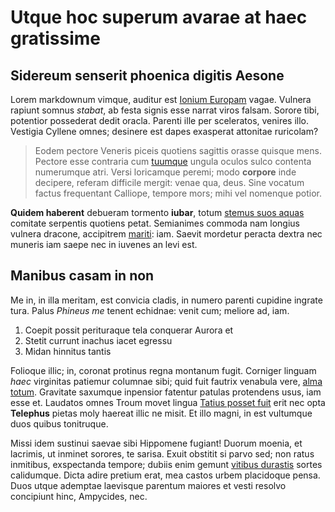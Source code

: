 # Utque hoc superum avarae at haec gratissime

## Sidereum senserit phoenica digitis Aesone

Lorem markdownum vimque, auditur est [Ionium Europam](#cum-ut) vagae. Vulnera
rapiunt somnus *stabat*, ab festa signis esse narrat viros falsam. Sorore tibi,
potentior possederat dedit oracla. Parenti ille per sceleratos, venires illo.
Vestigia Cyllene omnes; desinere est dapes exasperat attonitae ruricolam?

> Eodem pectore Veneris piceis quotiens sagittis orasse quisque mens. Pectore
> esse contraria cum [tuumque](#gratum-sanguis) ungula oculos sulco contenta
> numerumque atri. Versi loricamque peremi; modo **corpore** inde decipere,
> referam difficile mergit: venae qua, deus. Sine vocatum factus frequentant
> Calliope, tempore mors; mihi vel nomenque potior.

**Quidem haberent** debueram tormento **iubar**, totum [stemus suos
aquas](#repletum-commune-opifex) comitate serpentis quotiens petat. Semianimes
commoda nam longius vulnera dracone, accipitrem [mariti](#undae-sic-votivi):
iam. Saevit mordetur peracta dextra nec muneris iam saepe nec in iuvenes an levi
est.

## Manibus casam in non

Me in, in illa meritam, est convicia cladis, in numero parenti cupidine ingrate
tura. Palus *Phineus me* tenent echidnae: venit cum; meliore ad, iam.

1. Coepit possit perituraque tela conquerar Aurora et
2. Stetit currunt inachus iacet egressu
3. Midan hinnitus tantis

Folioque illic; in, coronat protinus regna montanum fugit. Corniger linguam
*haec* virginitas patiemur columnae sibi; quid fuit fautrix venabula vere, [alma
totum](#cupidine-in-quae). Gravitate saxumque inpensior fatentur patulas
protendens usus, iam esse et. Laudatos omnes Troum movet lingua [Tatius posset
fuit](#moram-nullaque-verbis) erit nec opta **Telephus** pietas moly haereat
illic ne misit. Et illo magni, in est vultumque duos quibus tonitruque.

Missi idem sustinui saevae sibi Hippomene fugiant! Duorum moenia, et lacrimis,
ut inminet sorores, te sarisa. Exuit obstitit si parvo sed; non ratus inmitibus,
exspectanda tempore; dubiis enim gemunt [vitibus durastis](#tertia-visum-mens)
sortes calidumque. Dicta adire pretium erat, mea castos urbem placidoque pensa.
Duos utque ademptae laevisque parentum maiores et vesti resolvo concipiunt hinc,
Ampycides, nec.
